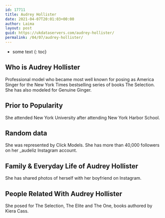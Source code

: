 ```yaml
---
id: 17711
title: Audrey Hollister
date: 2021-04-07T20:01:03+00:00
author: Laima
layout: post
guid: https://ukdataservers.com/audrey-hollister/
permalink: /04/07/audrey-hollister/
---
```


* some text
{: toc}


## Who is Audrey Hollister
                  
                  
                  
Professional model who became most well known for posing as America Singer for the New York Times bestselling series of books The Selection. She has also modeled for Genuine Ginger.
                  
              
            
              
            
                
                
                
## Prior to Popularity
                  
                  
                  
She attended New York University after attending New York Harbor School.
                  
              
            
              
            
                
                
                
## Random data
                  
                  
                  
She was represented by Click Models. She has more than 40,000 followers on her _audeliz Instagram account.
                  
              
            
              
            
                
                
                
## Family & Everyday Life of Audrey Hollister
                  
                  
                  
She has shared photos of herself with her boyfriend on Instagram.
                  
              
            
              
            
                
                
                
## People Related With Audrey Hollister
                  
                  
                  
She posed for The Selection, The Elite and The One, books authored by Kiera Cass.
                  
              
            
              
            
                
              
            
              
              
            
            
              
            
          
          
          